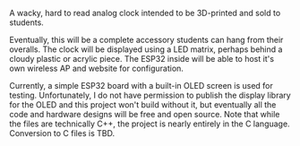 A wacky, hard to read analog clock intended to be 3D-printed and sold to students.

Eventually, this will be a complete accessory students can hang from their overalls. The clock will be displayed using a LED matrix, perhaps behind a cloudy plastic or acrylic piece. The ESP32 inside will be able to host it's own wireless AP and website for configuration. 

Currently, a simple ESP32 board with a built-in OLED screen is used for testing. Unfortunately, I do not have permission to publish the display library for the OLED and this project won't build without it, but eventually all the code and hardware designs will be free and open source. Note that while the files are technically C++, the project is nearly entirely in the C language. Conversion to C files is TBD. 
